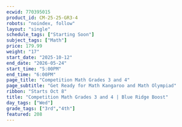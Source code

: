 ```yaml
---
ecwid: 770395015
product_id: CM-25-25-GR3-4
robots: "noindex, follow"
layout: "single"
schedule_tags: ["Starting Soon"]
subject_tags: ["Math"]
price: 179.99
weight: "17"
start_date: "2025-10-12"
end_date: "2026-05-24"
start_time: "5:00PM"
end_time: "6:00PM"
page_title: "Competition Math Grades 3 and 4"
page_subtitle: "Get Ready for Math Kangaroo and Math Olympiad"
ribbon: "Starts Oct 8"
title: "Competition Math Grades 3 and 4 | Blue Ridge Boost"
day_tags: ["Wed"]
grade_tags: ["3rd","4th"]
featured: 208
---
```

